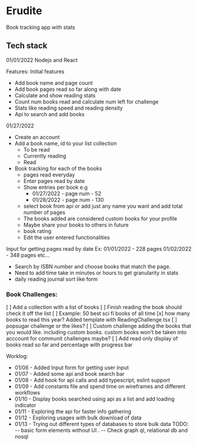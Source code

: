 # Erudite
Book tracking app with stats 

## Tech stack
01/01/2022 Nodejs and React 

Features:
Initial features
- Add book name and page count 
- Add book pages read so far along with date
- Calculate and show reading stats
- Count num books read and calculate num left for challenge 
- Stats like reading speed and reading density
- Api to search and add books


01/27/2022
- Create an account
- Add a book name, id to your list collection
    - To be read
    - Currently reading
    - Read
- Book tracking for each of the books
    - pages read everyday 
    - Enter pages read by date 
    - Show entries per book e.g
        - 01/27/2022 - page num - 52 
        - 01/28/2022 - page num - 130
    - select book from api or add just any name you want and add total number of pages
    - The books added are considered custom books for your profile
    - Maybe share your books to others in future
    - book rating    
    - Edit the user entered functionalities

Input for getting pages read by date 
Ex: 01/01/2022 - 228 pages
    01/02/2022 - 348 pages etc...
    
-  Search by ISBN number and choose books that match the page. 
- Need to add time take in minutes or hours to get granularity in stats
- daily reading journal sort like form

### Book Challenges: 
[ ] Add a collection with a list of books
[ ] Finish reading the book should check it off the list
[ ] Example: 50 best sci fi books of all time 
[x] how many books to read this year? Added template with ReadingChallenge.tsx
[ ] popsugar challenge or the likes?
[ ] Custom challenge adding the books that you would like. including custom books. custom books won't be taken into acccount for communit challenges maybe?
[ ] Add read only display of books read so far and percentage with progress bar



Worklog:
- 01/06 - Added Input form for getting user input
- 01/07 - Added some api and book search bar 
- 01/08 - Add hook for api calls and add typescript, eslint support
- 01/09 - Add constants file and spend time on wireframes and different workflows
- 01/10 - Display books searched using api as a list and add loading indicator
- 01/11 - Exploring the api for faster info gathering
- 01/12 - Exploring usages with bulk download of data
- 01/13 - Trying out different types of databases to store bulk data 
TODO:
-- basic form elements without UI .
-- Check graph ql, relational db and nosql
